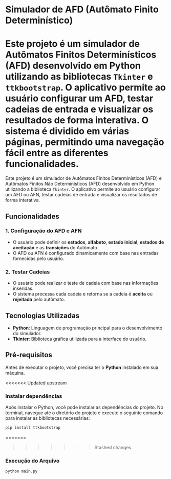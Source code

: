 # Simulador de AFD (Autômato Finito Determinístico)


Este projeto é um simulador de Autômatos Finitos Determinísticos (AFD) desenvolvido em Python utilizando as bibliotecas `Tkinter` e  `ttkbootstrap`. O aplicativo permite ao usuário configurar um AFD, testar cadeias de entrada e visualizar os resultados de forma interativa. O sistema é dividido em várias páginas, permitindo uma navegação fácil entre as diferentes funcionalidades.
=======
Este projeto é um simulador de Autômatos Finitos Determinísticos (AFD) e Autômatos Finitos Não Determinísticos (AFD) desenvolvido em Python utilizando a biblioteca `Tkinter`. O aplicativo permite ao usuário configurar um AFD ou AFN, testar cadeias de entrada e visualizar os resultados de forma interativa.


## Funcionalidades

### 1. **Configuração do AFD e AFN**
   - O usuário pode definir os **estados**, **alfabeto**, **estado inicial**, **estados de aceitação** e as **transições** do Autômato.
   - O AFD ou AFN é configurado dinamicamente com base nas entradas fornecidas pelo usuário.

### 2. **Testar Cadeias**
   - O usuário pode realizar o teste de cadeia com base nas informações inseridas.
   - O sistema processa cada cadeia e retorna se a cadeia é **aceita** ou **rejeitada** pelo autômato.

## Tecnologias Utilizadas

- **Python**: Linguagem de programação principal para o desenvolvimento do simulador.
- **Tkinter**: Biblioteca gráfica utilizada para a interface do usuário.

## Pré-requisitos

Antes de executar o projeto, você precisa ter o **Python** instalado em sua máquina.

<<<<<<< Updated upstream
### Instalar dependências

Após instalar o Python, você pode instalar as dependências do projeto. No terminal, navegue até o diretório do projeto e execute o seguinte comando para instalar as bibliotecas necessárias:

```bash
pip install ttkbootstrap
```
=======
>>>>>>> Stashed changes
### Execução do Arquivo

```bash
python main.py
```

